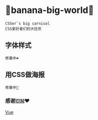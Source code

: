 # 🍌banana-big-world🍌
```
CSSer`s big carnival
CSS爱好者们的大狂欢
```
## 字体样式
```
修葺中☘
```
## 用CSS做海报
```
修葺中🌷
```

### 感谢🇨🇳❤
[Vue](https://cn.vuejs.org/)
